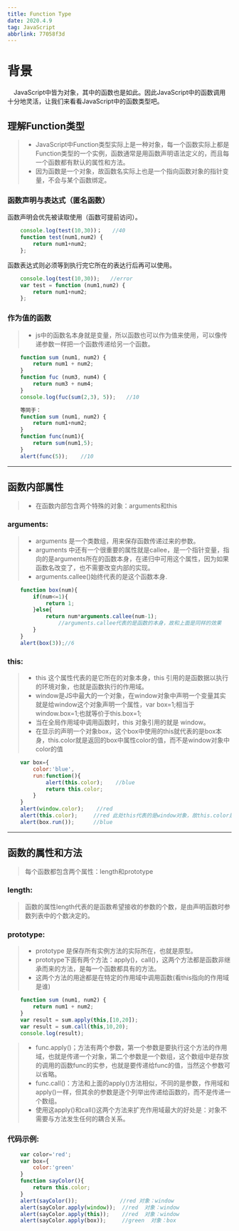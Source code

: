 ```yaml
---
title: Function Type
date: 2020.4.9
tag: JavaScript
abbrlink: 77058f3d
---
```

# 背景
&emsp;JavaScript中皆为对象，其中的函数也是如此。因此JavaScript中的函数调用十分地灵活，让我们来看看JavaScript中的函数类型吧。
## 理解Function类型
>* JavaScript中Function类型实际上是一种对象，每一个函数实际上都是Function类型的一个实例，函数通常是用函数声明语法定义的，而且每一个函数都有默认的属性和方法。
>* 因为函数是一个对象，故函数名实际上也是一个指向函数对象的指针变量，不会与某个函数绑定。
<!--more-->
### 函数声明与表达式（匿名函数）
函数声明会优先被读取使用（函数可提前访问）。
~~~js
    console.log(test(10,30))；　　//40
    function test(num1,num2) {
        return num1+num2;
    };
~~~
函数表达式则必须等到执行完它所在的表达行后再可以使用。
~~~js
    console.log(test(10,30));　　//error
    var test = function (num1,num2) {
        return num1+num2;
    };
~~~
### 作为值的函数
>* js中的函数名本身就是变量，所以函数也可以作为值来使用，可以像传递参数一样把一个函数传递给另一个函数。
~~~js
    function sum (num1, num2) {
        return num1 + num2;
    }
    function fuc (num3, num4) {
        return num3 + num4;
    }
    console.log(fuc(sum(2,3), 5));　　//10

    等同于：
    function sum (num1, num2) {
        return num1+num2;
    }
    function func(num1){
        return sum(num1,5);
    }
    alert(func(5));    //10
~~~
***
## 函数内部属性
>* 在函数内部包含两个特殊的对象：arguments和this
### arguments:
>* arguments 是一个类数组，用来保存函数传递过来的参数。
>* arguments 中还有一个很重要的属性就是callee，是一个指针变量，指向的是arguments所在的函数本身，在递归中可用这个属性，因为如果函数名改变了，也不需要改变内部的实现。
>* arguments.callee()始终代表的是这个函数本身. 
~~~js
    function box(num){
        if(num<=1){
            return 1;
        }else{
            return num*arguments.callee(num-1);
                //arguments.callee代表的是函数的本身，故和上面是同样的效果
        }
    }
    alert(box(3));//6
~~~
### this:
>* this 这个属性代表的是它所在的对象本身，this 引用的是函数据以执行的环境对象，也就是函数执行的作用域。
>* window是JS中最大的一个对象，在window对象中声明一个变量其实就是给window这个对象声明一个属性，var box=1;相当于 window.box=1;也就等价于this.box=1;
>* 当在全局作用域中调用函数时，this 对象引用的就是 window。
>* 在显示的声明一个对象box，这个box中使用的this就代表的是box本身，this.color就是返回的box中属性color的值，而不是window对象中color的值
~~~js
    var box={
        color:'blue',
        run:function(){
            alert(this.color);    //blue
            return this.color;
        }
    }
    alert(window.color);    //red
    alert(this.color);     //red 此处this代表的是window对象，故this.color是代表的window的属性
    alert(box.run());      //blue
~~~
****
## 函数的属性和方法
>每个函数都包含两个属性：length和prototype
### length:
>函数的属性length代表的是函数希望接收的参数的个数，是由声明函数时参数列表中的个数决定的。

### prototype:
>* prototype 是保存所有实例方法的实际所在，也就是原型。  
>* prototype下面有两个方法：apply()，call()，这两个方法都是函数非继承而来的方法，是每一个函数都具有的方法。
>* 这两个方法的用途都是在特定的作用域中调用函数(看this指向的作用域是谁) 
~~~js
    function sum (num1, num2) {
        return num1 + num2;
    }
    var result = sum.apply(this,[10,20]);
    var result = sum.call(this,10,20);
    console.log(result);
~~~
>* func.apply()；方法有两个参数，第一个参数是要执行这个方法的作用域，也就是传递一个对象，第二个参数是一个数组，这个数组中是存放的调用的函数func的实参，也就是要传递给func的值，当然这个参数可以省略。  
>* func.call()：方法和上面的apply()方法相似，不同的是参数，作用域和apply()一样，但其余的参数是逐个列举出传递给函数的，而不是传递一个数组。
>* 使用这apply()和call()这两个方法来扩充作用域最大的好处是：对象不需要与方法发生任何的耦合关系。
### 代码示例:
~~~js    
    var color='red';
    var box={
        color:'green'
    }
    function sayColor(){
        return this.color;
    }
    alert(sayColor());          　　//red 对象：window
    alert(sayColor.apply(window));  //red  对象：window
    alert(sayColor.apply(this));    //red  对象：window
    alert(sayColor.apply(box));     //green  对象：box
~~~